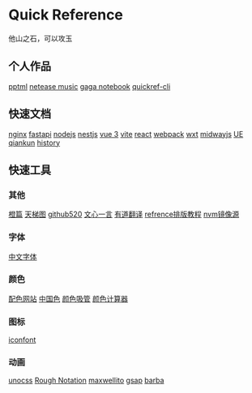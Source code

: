 # Quick Reference

他山之石，可以攻玉
<!--rehype:style=text-align: center; font-family: ;-->

## 个人作品

[pptml](https://yacshy.github.io/pptml/)<!--rehype:style=background: rgb(10 54 137);&class=tag&data-lang=vue2-->
[netease music](https://gitee.com/yacshy/imitate-netease-music)<!--rehype:style=background: rgb(10 54 137);&class=tag&data-lang=vue3-->
[gaga notebook](https://gitee.com/yacshy/gaga-notebook)<!--rehype:style=background: rgb(10 54 137);&class=tag&data-lang=taro-->
[quickref-cli](https://gitee.com/yacshy/quickref-cli)<!--rehype:style=background: rgb(10 54 137);&class=tag&data-lang=ts-->
<!--rehype:class=home-card-->

## 快速文档

[nginx](./refs/nginx.md)<!--rehype:style=background: rgb(0 177 64);-->
[fastapi](./refs/fastapi.md)<!--rehype:style=background: rgb(0 148 133);-->
[nodejs](./refs/nodejs.md)<!--rehype:style=background: rgb(0 153 0);-->
[nestjs](./refs/nestjs.md)<!--rehype:style=background: rgb(237 21 67);-->
[vue 3](./refs/vue.md)<!--rehype:style=background: rgb(64 184 131);-->
[vite](./refs/vite.md)<!--rehype:style=background: rgb(64 120 164);-->
[react](./refs/react.md)<!--rehype:style=background: rgb(12 200 176);-->
[webpack](./refs/webpack.md)<!--rehype:style=background: rgb(117 175 204);-->
[wxt](./refs/wxt.md)<!--rehype:style=background: rgb(83 188 74);-->
[midwayjs](./refs/midwayjs.md)<!--rehype:style=background: rgb(146 185 255);-->
[UE](./refs/ue.md)<!--rehype:style=background: rgb(38 187 255);-->
[qiankun](./refs/qiankun.md)<!--rehype:style=background: rgb(229 165 64);-->
[history](./refs/history.md)<!--rehype:style=background: rgb(255 208 91);-->
<!--rehype:class=home-card-->

## 快速工具

### 其他
<!--rehype:wrap-class=col-span-3-->
[橙篇](https://cp.baidu.com/chat?type=compose)<!--rehype:style=background: rgb(119 168 196);-->
[天梯图](https://raw.hellogithub.com/hosts)<!--rehype:style=background: rgb(119 168 196);-->
[github520](https://raw.hellogithub.com/hosts)<!--rehype:style=background: rgb(119 168 196);-->
[文心一言](https://yiyan.baidu.com/)<!--rehype:style=background: rgb(119 168 196);-->
[有道翻译](https://fanyi.youdao.com)<!--rehype:style=background: rgb(252 1 26);-->
[refrence排版教程](./refs/quickreference.md)<!--rehype:style=background: rgb(34 142 108);-->
[nvm镜像源](https://nvm.p6p.net/use/mirror.html)<!--rehype:style=background: rgb(34 142 108);-->
<!--rehype:class=home-card-->

### 字体
<!--rehype:wrap-class=col-span-3-->
[中文字体](http://xiazaiziti.com/category/zhongwenziti)<!--rehype:style=background: rgb(0 174 227);-->
<!--rehype:class=home-card-->

### 颜色
<!--rehype:wrap-class=col-span-3-->
[配色网站](https://flatuicolors.com/)<!--rehype:style=background:rgb(37 204 247);-->
[中国色](https://www.zhongguose.com/)<!--rehype:style=background:rgb(192 72 81);-->
[颜色吸管](https://photokit.com/colors/eyedropper/?lang=zh)<!--rehype:style=background: rgb(55 22 127);-->
[颜色计算器](https://photokit.com/colors/color-calculator/?lang=zh)<!--rehype:style=background: rgb(0 123 255);-->
<!--rehype:class=home-card-->

### 图标
<!--rehype:wrap-class=col-span-3-->
[iconfont](https://www.iconfont.cn/)<!--rehype:style=background: rgb(111 121 159);-->
<!--rehype:class=home-card-->

### 动画
<!--rehype:wrap-class=col-span-3-->
[unocss](https://unocss.dev/interactive/)<!--rehype:style=background: rgb(77 77 77);-->
[Rough Notation](https://roughnotation.com/)<!--rehype:style=background: rgb(77 77 77);-->
[maxwellito](https://maxwellito.github.io/vivus/)<!--rehype:style=background: rgb(77 77 77);-->
[gsap](https://gsap.com/)<!--rehype:style=background: rgb(77 77 77);-->
[barba](https://barba.js.org/)<!--rehype:style=background: rgb(77 77 77);-->
<!--rehype:class=home-card-->
